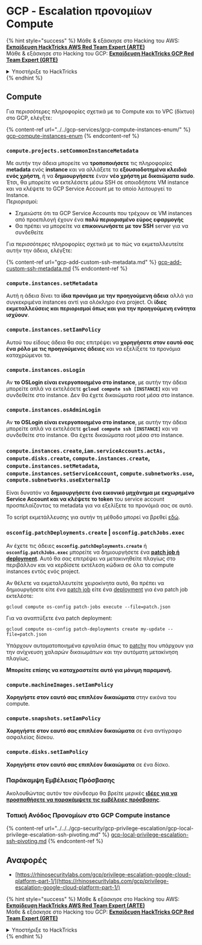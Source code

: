 # GCP - Εscalation προνομίων Compute

{% hint style="success" %}
Μάθε & εξάσκησε στο Hacking του AWS:<img src="/.gitbook/assets/image.png" alt="" data-size="line">[**Εκπαίδευση HackTricks AWS Red Team Expert (ARTE)**](https://training.hacktricks.xyz/courses/arte)<img src="/.gitbook/assets/image.png" alt="" data-size="line">\
Μάθε & εξάσκησε στο Hacking του GCP: <img src="/.gitbook/assets/image (2).png" alt="" data-size="line">[**Εκπαίδευση HackTricks GCP Red Team Expert (GRTE)**<img src="/.gitbook/assets/image (2).png" alt="" data-size="line">](https://training.hacktricks.xyz/courses/grte)

<details>

<summary>Υποστήριξε το HackTricks</summary>

* Ελέγξτε τα [**σχέδια συνδρομής**](https://github.com/sponsors/carlospolop)!
* **Εγγραφείτε** στην 💬 [**ομάδα Discord**](https://discord.gg/hRep4RUj7f) ή στην [**ομάδα telegram**](https://t.me/peass) ή **ακολουθήστε** μας στο **Twitter** 🐦 [**@hacktricks\_live**](https://twitter.com/hacktricks\_live)**.**
* **Μοιραστείτε κόλπα hacking υποβάλλοντας PRs** στα αποθετήρια του [**HackTricks**](https://github.com/carlospolop/hacktricks) και του [**HackTricks Cloud**](https://github.com/carlospolop/hacktricks-cloud).

</details>
{% endhint %}

## Compute

Για περισσότερες πληροφορίες σχετικά με το Compute και το VPC (δίκτυο) στο GCP, ελέγξτε:

{% content-ref url="../../gcp-services/gcp-compute-instances-enum/" %}
[gcp-compute-instances-enum](../../gcp-services/gcp-compute-instances-enum/)
{% endcontent-ref %}

### `compute.projects.setCommonInstanceMetadata`

Με αυτήν την άδεια μπορείτε να **τροποποιήσετε** τις πληροφορίες **metadata** ενός **instance** και να αλλάξετε τα **εξουσιοδοτημένα κλειδιά ενός χρήστη**, ή να **δημιουργήσετε** έναν **νέο χρήστη με δικαιώματα sudo**. Έτσι, θα μπορείτε να εκτελέσετε μέσω SSH σε οποιοδήποτε VM instance και να κλέψετε το GCP Service Account με το οποίο λειτουργεί το Instance.\
Περιορισμοί:

* Σημειώστε ότι τα GCP Service Accounts που τρέχουν σε VM instances από προεπιλογή έχουν ένα **πολύ περιορισμένο εύρος εφαρμογής**
* Θα πρέπει να μπορείτε να **επικοινωνήσετε με τον SSH** server για να συνδεθείτε

Για περισσότερες πληροφορίες σχετικά με το πώς να εκμεταλλευτείτε αυτήν την άδεια, ελέγξτε:

{% content-ref url="gcp-add-custom-ssh-metadata.md" %}
[gcp-add-custom-ssh-metadata.md](gcp-add-custom-ssh-metadata.md)
{% endcontent-ref %}

### `compute.instances.setMetadata`

Αυτή η άδεια δίνει τα **ίδια προνόμια με την προηγούμενη άδεια** αλλά για συγκεκριμένα instances αντί για ολόκληρο ένα project. Οι **ίδιες εκμεταλλεύσεις και περιορισμοί όπως και για την προηγούμενη ενότητα ισχύουν**.

### `compute.instances.setIamPolicy`

Αυτού του είδους άδεια θα σας επιτρέψει να **χορηγήσετε στον εαυτό σας ένα ρόλο με τις προηγούμενες άδειες** και να εξελίξετε τα προνόμια καταχρώμενοι τα.

### **`compute.instances.osLogin`**

Αν **το OSLogin είναι ενεργοποιημένο στο instance**, με αυτήν την άδεια μπορείτε απλά να εκτελέσετε **`gcloud compute ssh [INSTANCE]`** και να συνδεθείτε στο instance. Δεν θα έχετε δικαιώματα root μέσα στο instance.

### **`compute.instances.osAdminLogin`**

Αν **το OSLogin είναι ενεργοποιημένο στο instance**, με αυτήν την άδεια μπορείτε απλά να εκτελέσετε **`gcloud compute ssh [INSTANCE]`** και να συνδεθείτε στο instance. Θα έχετε δικαιώματα root μέσα στο instance.

### `compute.instances.create`,`iam.serviceAccounts.actAs, compute.disks.create`, `compute.instances.create`, `compute.instances.setMetadata`, `compute.instances.setServiceAccount`, `compute.subnetworks.use`, `compute.subnetworks.useExternalIp`

Είναι δυνατόν να **δημιουργήσετε ένα εικονικό μηχάνημα με εκχωρημένο Service Account και να κλέψετε το token** του service account προσπελαίζοντας τα metadata για να εξελίξετε τα προνόμιά σας σε αυτό.

Το script εκμετάλλευσης για αυτήν τη μέθοδο μπορεί να βρεθεί [εδώ](https://github.com/RhinoSecurityLabs/GCP-IAM-Privilege-Escalation/blob/master/ExploitScripts/compute.instances.create.py).

### `osconfig.patchDeployments.create` | `osconfig.patchJobs.exec`

Αν έχετε τις άδειες **`osconfig.patchDeployments.create`** ή **`osconfig.patchJobs.exec`** μπορείτε να δημιουργήσετε ένα [**patch job ή deployment**](https://blog.raphael.karger.is/articles/2022-08/GCP-OS-Patching). Αυτό θα σας επιτρέψει να μετακινηθείτε πλαγίως στο περιβάλλον και να κερδίσετε εκτέλεση κώδικα σε όλα τα compute instances εντός ενός project.

Αν θέλετε να εκμεταλλευτείτε χειροκίνητα αυτό, θα πρέπει να δημιουργήσετε είτε ένα [patch job](https://github.com/rek7/patchy/blob/main/pkg/engine/patches/patch\_job.json) είτε ένα [deployment](https://github.com/rek7/patchy/blob/main/pkg/engine/patches/patch\_deployment.json) για ένα patch job εκτελέστε:

`gcloud compute os-config patch-jobs execute --file=patch.json`

Για να αναπτύξετε ένα patch deployment:

`gcloud compute os-config patch-deployments create my-update --file=patch.json`

Υπάρχουν αυτοματοποιημένα εργαλεία όπως το [patchy](https://github.com/rek7/patchy) που υπάρχουν για την ανίχνευση χαλαρών δικαιωμάτων και την αυτόματη μετακίνηση πλαγίως.

**Μπορείτε επίσης να καταχραστείτε αυτό για μόνιμη παραμονή.**

### `compute.machineImages.setIamPolicy`

**Χορηγήστε στον εαυτό σας επιπλέον δικαιώματα** στην εικόνα του compute.

### `compute.snapshots.setIamPolicy`

**Χορηγήστε στον εαυτό σας επιπλέον δικαιώματα** σε ένα αντίγραφο ασφαλείας δίσκου.

### `compute.disks.setIamPolicy`

**Χορηγήστε στον εαυτό σας επιπλέον δικαιώματα** σε ένα δίσκο.

### Παράκαμψη Εμβέλειας Πρόσβασης

Ακολουθώντας αυτόν τον σύνδεσμο θα βρείτε μερικές [**ιδέες για να προσπαθήσετε να παρακάμψετε τις εμβέλειες πρόσβασης**](../../../gcp-security/gcp-privilege-escalation/).

### Τοπική Ανόδος Προνομίων στο GCP Compute instance

{% content-ref url="../../../gcp-security/gcp-privilege-escalation/gcp-local-privilege-escalation-ssh-pivoting.md" %}
[gcp-local-privilege-escalation-ssh-pivoting.md](../../../gcp-security/gcp-privilege-escalation/gcp-local-privilege-escalation-ssh-pivoting.md)
{% endcontent-ref %}

## Αναφορές

* [https://rhinosecuritylabs.com/gcp/privilege-escalation-google-cloud-platform-part-1/](https://rhinosecuritylabs.com/gcp/privilege-escalation-google-cloud-platform-part-1/)

{% hint style="success" %}
Μάθε & εξάσκησε στο Hacking του AWS:<img src="/.gitbook/assets/image.png" alt="" data-size="line">[**Εκπαίδευση HackTricks AWS Red Team Expert (ARTE)**](https://training.hacktricks.xyz/courses/arte)<img src="/.gitbook/assets/image.png" alt="" data-size="line">\
Μάθε & εξάσκησε στο Hacking του GCP: <img src="/.gitbook/assets/image (2).png" alt="" data-size="line">[**Εκπαίδευση HackTricks GCP Red Team Expert (GRTE)**](https://training.hacktricks.xyz/courses/grte)

<details>

<summary>Υποστήριξε το HackTricks</summary>

* Ελέγξτε τα [**σχέδια συνδρομής**](https://github.com/sponsors/carlospolop)!
* **Εγγραφείτε** στην 💬 [**ομάδα Discord**](https://discord.gg/hRep4RUj7f) ή στην [**ομάδα telegram**](https://t.me/peass) ή **ακολουθήστε** μας στο **Twitter** 🐦 [**@hacktricks\_live**](https://twitter.com/hacktricks\_live)**.**
* **Μοιραστείτε κόλπα hacking υποβάλλοντας PRs** στα αποθετήρια του [**HackTricks**](https://github.com/carlospolop/hacktricks) και του [**HackTricks Cloud**](https://github.com/carlospolop/hacktricks-cloud).

</details>
{% endhint %}
